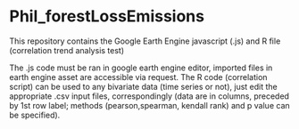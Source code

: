 # Phil_forestLossEmissions
This repository contains the Google Earth Engine javascript (.js) and R file (correlation trend analysis test) 

The .js code must be ran in google earth engine editor, imported files in earth engine asset are accessible via request.
The R code (correlation script) can be used to any bivariate data (time series or not), just edit the appropriate .csv input files, correspondingly (data are in columns, preceded by 1st row label; methods (pearson,spearman, kendall rank) and p value can be specified).
